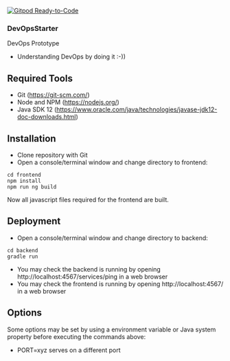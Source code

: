 [![Gitpod Ready-to-Code](https://img.shields.io/badge/Gitpod-Ready--to--Code-blue?logo=gitpod)](https://gitpod.io/from-referrer/) 

### DevOpsStarter

DevOps Prototype
* Understanding DevOps by doing it :-))

## Required Tools
* Git (https://git-scm.com/)
* Node and NPM (https://nodejs.org/)
* Java SDK 12 (https://www.oracle.com/java/technologies/javase-jdk12-doc-downloads.html)

## Installation
* Clone repository with Git
* Open a console/terminal window and change directory to frontend:
```
cd frontend
npm install
npm run ng build
```
Now all javascript files required for the frontend are built.

## Deployment
* Open a console/terminal window and change directory to backend:
```
cd backend
gradle run
```
* You may check the backend is running by opening http://localhost:4567/services/ping in a web browser
* You may check the frontend is running by opening http://localhost:4567/ in a web browser

## Options
Some options may be set by using a environment variable or Java system property before executing the commands above:
* PORT=xyz serves on a different port